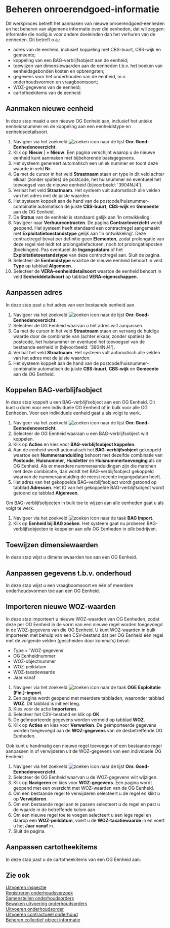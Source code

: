 # Beheren onroerendgoed-informatie

Dit werkproces betreft het aanmaken van nieuwe onroerendgoed-eenheden en het beheren van algemene informatie over die eenheden, dat wil zeggen: informatie die nodig is voor andere doeleinden dan het verhuren van de eenheden. Dit betreft o.a.:

- adres van de eenheid, inclusief koppeling met CBS-buurt, CBS-wijk en gemeente;
- koppeling van een BAG-verblijfsobject aan de eenheid;
- toewijzen van dimensiewaarden aan de eenheden t.b.v. het boeken van eenheidsgebonden kosten en opbrengsten;
- gegevens voor het onderhouden van de eenheid, m.n. onderhoudsvormen en vraagboomsoort;
- WOZ-gegevens van de eenheid;
- cartotheekitems van de eenheid.

## Aanmaken nieuwe eenheid

In deze stap maakt u een nieuwe OG Eenheid aan, inclusief het unieke eenheidsnummer en de koppeling aan een eenheidstype en eenheidsdetailsoort.

1. Navigeer via het zoekveld ![zoeken icon](/assets/images/zoeken.png "zoeken icon") naar de lijst **Onr. Goed-Eenhedenoverzicht**.
2. Klik op **Nieuw** | **+ Nieuw**. Een pagina verschijnt waarop u de nieuwe eenheid kunt aanmaken met bijbehorende basisgegevens.
3. Het systeem genereert automatisch een uniek nummer en toont deze waarde in veld **Nr.**
4. Ga met de cursor in het veld **Straatnaam** staan en type in dit veld achter elkaar (zonder spaties) de postcode, het huisnummer en eventueel het toevoegsel van de nieuwe eenheid (bijvoorbeeld: '3904NJ4').
5. Verlaat het veld **Straatnaam**. Het systeem vult automatisch alle velden van het adres met de juiste waarden.
6. Het systeem koppelt aan de hand van de postcode/huisnummer-combinatie automatisch de juiste **CBS-buurt**, **CBS-wijk** en **Gemeente** aan de OG Eenheid.
7. De **Status** van de eenheid is standaard gelijk aan 'In ontwikkeling'.
8. Navigeer naar **Verhuurcontracten**. De pagina **Contractoverzicht** wordt geopend. Het systeem heeft standaard een contractregel aangemaakt met **Exploitatietoestandstype** gelijk aan 'In ontwikkeling'. Deze contractregel bevat per definitie geen **Elementen**, zodat prolongatie van deze regel niet leidt tot prolongatiefacturen, noch tot prolongatieposten (boekingen). Pas eventueel de **Ingangsdatum** of het **Exploitatietoestandstype** van deze contractregel aan. Sluit de pagina.
9. Selecteer de **Eenheidstype** waartoe de nieuwe eenheid behoort in veld **Type** op tabblad **Algemeen**.
10. Selecteer de **VERA-eenheiddetailsoort** waartoe de eenheid behoort in veld **Eenheiddetailsoort** op tabblad **VERA-eigenschappen**.

## Aanpassen adres

In deze stap past u het adres van een bestaande eenheid aan.
 
1. Navigeer via het zoekveld ![zoeken icon](/assets/images/zoeken.png "zoeken icon") naar de lijst **Onr. Goed-Eenhedenoverzicht**.
2. Selecteer de OG Eenheid waarvan u het adres wilt aanpassen.
3. Ga met de cursor in het veld **Straatnaam** staan en vervang de huidige waarde door de combinatie van (achter elkaar, zonder spaties) de postcode, het huisnummer en eventueel het toevoegsel van de bestaande eenheid in (bijvoorbeeld: '3904NJ4').
4. Verlaat het veld **Straatnaam**. Het systeem vult automatisch alle velden van het adres met de juiste waarden.
5. Het systeem koppelt aan de hand van de postcode/huisnummer-combinatie automatisch de juiste **CBS-buurt**, **CBS-wijk** en **Gemeente** aan de OG Eenheid.

## Koppelen BAG-verblijfsobject

In deze stap koppelt u een BAG-verblijfsobject aan een OG Eenheid. Dit kunt u doen voor een individuele OG Eenheid of in bulk voor alle OG Eenheden. Voor een individuele eenheid gaat u als volgt te werk.

1. Navigeer via het zoekveld ![zoeken icon](/assets/images/zoeken.png "zoeken icon") naar de lijst **Onr. Goed-Eenhedenoverzicht**.
2. Selecteer de OG Eenheid waaraan u een BAG-verblijfsobject wilt koppelen.
3. Klik op **Acties** en kies voor **BAG-verblijfsobject koppelen**.
4. Aan de eenheid wordt automatisch het **BAG-verblijfsobject** gekoppeld waartoe een **Nummeraanduiding** behoort met dezelfde combinatie van **Postcode**, **Huisnummer**, **Huisletter** en **Huisnummertoevoeging** als de OG Eenheid. Als er meerdere nummeraanduidingen zijn die matchen met deze combinatie, dan wordt het BAG-verblijfsobject gekoppeld waarvan de nummeraanduiding de meest recente ingangsdatum heeft.
5. Het adres van het gekoppelde BAG-verblijfsobject wordt getoond op tabblad **Adressen**. Het ID van het gekoppelde BAG-verblijfsobject wordt getoond op tabblad **Algemeen**.

Om BAG-verblijfsobjecten in bulk toe te wijzen aan alle eenheden gaat u als volgt te werk.

1. Navigeer via het zoekveld ![zoeken icon](/assets/images/zoeken.png "zoeken icon") naar de taak **BAG Import**.
2. Klik op **Eenheid bij BAG zoeken**. Het systeem gaat nu proberen BAG-verblijfsobjecten te koppelen aan *alle* OG Eenheden in *alle* bedrijven.

## Toewijzen dimensiewaarden

In deze stap wijst u dimensiewaarden toe aan een OG Eenheid.

## Aanpassen gegevens t.b.v. onderhoud

In deze stap wijst u een vraagboomsoort en één of meerdere onderhoudsvormen toe aan een OG Eenheid.

## Importeren nieuwe WOZ-waarden

In deze stap importeert u nieuwe WOZ-waarden van OG Eenheden, zodat deze per OG Eenheid in de vorm van een nieuwe regel worden toegevoegd in de WOZ-gegevens van die OG Eenheid. U kunt WOZ-waarden in bulk importeren met behulp van een CSV-bestand dat per OG Eenheid één regel met de volgende velden (gescheiden door komma's) bevat: 

- Type = 'WOZ-gegevens'
- OG Eenheidnummer
- WOZ-objectnummer
- WOZ-peildatum
- WOZ-taxatiewaarde
- Jaar vanaf

1. Navigeer via het zoekveld ![zoeken icon](/assets/images/zoeken.png "zoeken icon") naar de taak **OGE Exploitatie (Fin.)-import**.
2. Een pagina wordt geopend met meerdere tabbladen, waaronder tabblad **WOZ**. Dit tabblad is initieel leeg.
3. Kies voor de actie **Importeren**.
4. Selecteer het CSV-bestand en klik op **OK**.
5. De geïmporteerde gegevens worden vermeld op tabblad **WOZ**.
6. Klik op **Acties** en kies voor **Verwerken**. De geïmporteerde gegevens worden toegevoegd aan de **WOZ-gegevens** van de desbetreffende OG Eenheden.

Ook kunt u handmatig een nieuwe regel toevoegen of een bestaande regel aanpassen in of verwijderen uit de WOZ-gegevens van een individuele OG Eenheid.

1. Navigeer via het zoekveld ![zoeken icon](/assets/images/zoeken.png "zoeken icon") naar de lijst **Onr. Goed-Eenhedenoverzicht**.
2. Selecteer de OG Eenheid waarvan u de WOZ-gegevens wilt wijzigen. 
3. Klik op **Navigeren** en kies voor **WOZ-gegevens**. Een pagina wordt geopend met een overzicht met WOZ-waarden van de OG Eenheid.
4. Om een bestaande regel te verwijderen selecteert u de regel en klikt u op **Verwijderen**.
5. Om een bestaande regel aan te passen selecteert u de regel en past u de waarde in de betreffende kolom aan.
6. Om een nieuwe regel toe te voegen selecteert u een lege regel en daarop een **WOZ-peildatum**, voert u de **WOZ-taxatiewaarde** in en voert u het **Jaar vanaf** in.
7. Sluit de pagina.

## Aanpassen cartotheekitems

In deze stap past u de cartotheekitems van een OG Eenheid aan.

## Zie ook

[Uitvoeren inspectie](onderhoud/uitvoeren-inspectie/)  
[Registreren onderhoudsverzoek](onderhoud/registreren-onderhoudsverzoek/)  
[Samenstellen onderhoudsorders](onderhoud/samenstellen-onderhoudsorders/)  
[Bewaken uitvoering onderhoudsorders](onderhoud/bewaken-uitvoering-onderhoudsorders/)  
[Uitvoeren onderhoudsorder](onderhoud/Uitvoeren-onderhoudsorder/)  
[Uitvoeren contractueel onderhoud](onderhoud/uitvoeren-contractueel-onderhoud/)  
[Beheren collectief object informatie](onderhoud/beheren-collectief-object-informatie/)
